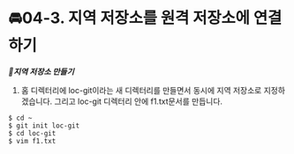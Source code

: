 
# 🚘04-3. 지역 저장소를 원격 저장소에 연결하기

***🛵지역 저장소 만들기***
 1. 홈 디렉터리에 loc-git이라는 새 디렉터리를 만들면서 동시에 지역 저장소로 지정하겠습니다. 그리고 loc-git 디렉터리 안에 f1.txt문서를 만듭니다.
 ```
 $ cd ~
 $ git init loc-git
 $ cd loc-git
 $ vim f1.txt
 ```